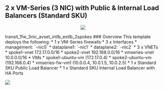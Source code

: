 ## 2 x VM-Series (3 NIC) with Public & Internal Load Balancers (Standard SKU)

<p align="center">
<img src="https://raw.githubusercontent.com/wwce/azure-arm/master/azure-arm-mclimans/standard_deployments/v1/images/2fw_3nic_avset_intlb_extlb.png">
</p>
transit_1fw_3nic_avset_intlb_extlb_2spokes
### Overview
This template deploys the following:
* 1 x VM-Series firewalls
    * 3 x Interfaces
        * management: `<fw_name>-nic0`
        * dataplane1: `<fw_name>-nic1`
        * dataplane2: `<fw_name>-nic2`
* 3 x VNETs
    * spoke1-vnet 172.17.0.0/16
    * spoke2-vnet 192.168.0.0/16
    * vmseries-vnet 10.0.0.0/16
* VMs
    * spoke1-ubuntu-vm (172.17.0.4)
    * spoke2-ubuntu-vm (192.168.0.4)
    * vmseries-fw-vm1 (10.0.0.4, 10.0.1.5, 10.0.2.5)
* 1 x Standard SKU Public Load Balancer
* 1 x Standard SKU Internal Load Balancer with HA Ports


[<img src="http://azuredeploy.net/deploybutton.png"/>](https://portal.azure.com/#create/Microsoft.Template/uri/https%3A%2F%2Fraw.githubusercontent.com%2Fwwce%2Fazure-arm%2Fmaster%2Fazure-arm-mclimans%2Fdemo_deployments%2Ftransit_1fw_3nic_avset_intlb_extlb_2spokes%2Fv1%2FazureDeploy.json)
